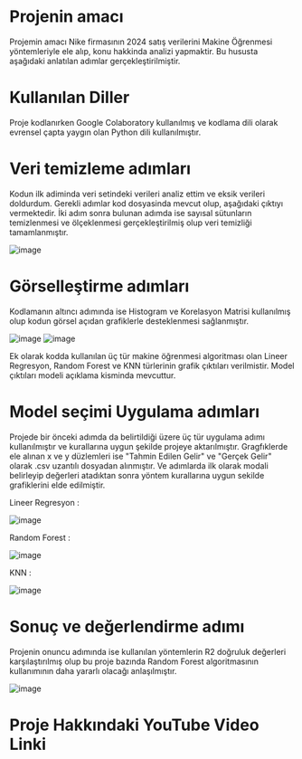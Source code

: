 # Projenin amacı 
Projemin amacı Nike firmasının 2024 satış verilerini Makine Öğrenmesi yöntemleriyle ele alıp, konu hakkinda analizi yapmaktir. Bu hususta aşağıdaki anlatılan adımlar gerçekleştirilmiştir.

# Kullanılan Diller
Proje kodlanırken Google Colaboratory kullanılmış ve kodlama dili olarak evrensel çapta yaygın olan Python dili kullanılmıştır. 

# Veri temizleme adımları
Kodun ilk adiminda veri setindeki verileri analiz ettim ve eksik verileri doldurdum. Gerekli adımlar kod dosyasinda mevcut olup, aşağıdaki çıktıyı vermektedir. İki adım sonra bulunan adımda ise sayısal sütunların temizlenmesi ve ölçeklenmesi gerçekleştirilmiş olup veri temizliği tamamlanmıştır.

![image](https://github.com/user-attachments/assets/bba8f4ec-9401-4b3c-8387-63a3763c0a80)

# Görselleştirme adımları 
Kodlamanın altıncı adımında ise Histogram ve Korelasyon Matrisi kullanılmış olup kodun görsel açıdan grafiklerle desteklenmesi sağlanmıştır.

![image](https://github.com/user-attachments/assets/29678363-fb0c-4ab6-8c10-d775447dabbb)
![image](https://github.com/user-attachments/assets/8a10b0dc-fa59-44a7-8677-7c7576ec039a)

Ek olarak kodda kullanılan üç tür makine öğrenmesi algoritması olan Lineer Regresyon, Random Forest ve KNN türlerinin grafik çıktıları verilmistir. Model çıktıları modeli açıklama kisminda mevcuttur.

# Model seçimi Uygulama adımları 
Projede bir önceki adımda da belirtildiği üzere üç tür uygulama adımı kullanılmıştır ve kurallarına uygun şekilde projeye aktarılmıştır. Gragfıklerde ele alınan x ve y düzlemleri ise "Tahmin Edilen Gelir" ve "Gerçek Gelir" olarak .csv uzantılı dosyadan alınmıştır. Ve adımlarda ilk olarak modali belirleyip değerleri atadıktan sonra yöntem kurallarına uygun sekilde grafiklerini elde edilmiştir.

Lineer Regresyon : 

![image](https://github.com/user-attachments/assets/10e8215d-9c55-4289-894a-f58fbd88f349)

Random Forest : 

![image](https://github.com/user-attachments/assets/2bbb24c2-bd9f-4c84-be20-a0912253c799)

KNN : 

![image](https://github.com/user-attachments/assets/637b8ebe-016a-4e68-b2c0-086112d0376e)

# Sonuç ve değerlendirme adımı  
Projenin onuncu adımında ise kullanılan yöntemlerin R2 doğruluk değerleri karşılaştırılmış olup bu proje bazında Random Forest algoritmasının kullanımının daha yararlı olacağı anlaşılmıştır.

![image](https://github.com/user-attachments/assets/3f99cd14-f8af-4902-996d-ed34f8b926c9)

# Proje Hakkındaki YouTube Video Linki
